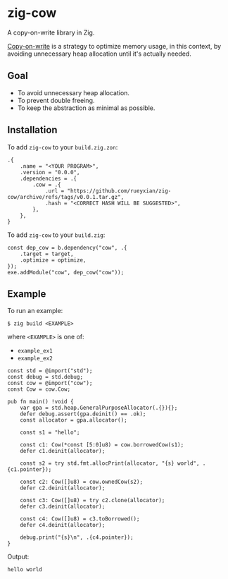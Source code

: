 # zig-cow
A copy-on-write library in Zig.

[Copy-on-write](https://en.wikipedia.org/wiki/Copy-on-write) is a strategy to optimize memory usage, in this context, by avoiding unnecessary heap allocation until it's actually needed.

## Goal

- To avoid unnecessary heap allocation.
- To prevent double freeing.
- To keep the abstraction as minimal as possible.

## Installation

To add `zig-cow` to your `build.zig.zon`:

```
.{
    .name = "<YOUR PROGRAM>",
    .version = "0.0.0",
    .dependencies = .{
        .cow = .{
            .url = "https://github.com/rueyxian/zig-cow/archive/refs/tags/v0.0.1.tar.gz",
            .hash = "<CORRECT HASH WILL BE SUGGESTED>",
        },
    },
}
```

To add `zig-cow` to your `build.zig`:

```
const dep_cow = b.dependency("cow", .{
    .target = target,
    .optimize = optimize,
});
exe.addModule("cow", dep_cow("cow"));
```

## Example

To run an example:

```
$ zig build <EXAMPLE>
```

where `<EXAMPLE>` is one of:

- `example_ex1`
- `example_ex2`

```zig
const std = @import("std");
const debug = std.debug;
const cow = @import("cow");
const Cow = cow.Cow;

pub fn main() !void {
    var gpa = std.heap.GeneralPurposeAllocator(.{}){};
    defer debug.assert(gpa.deinit() == .ok);
    const allocator = gpa.allocator();

    const s1 = "hello";

    const c1: Cow(*const [5:0]u8) = cow.borrowedCow(s1);
    defer c1.deinit(allocator);

    const s2 = try std.fmt.allocPrint(allocator, "{s} world", .{c1.pointer});

    const c2: Cow([]u8) = cow.ownedCow(s2);
    defer c2.deinit(allocator);

    const c3: Cow([]u8) = try c2.clone(allocator);
    defer c3.deinit(allocator);

    const c4: Cow([]u8) = c3.toBorrowed();
    defer c4.deinit(allocator);

    debug.print("{s}\n", .{c4.pointer});
}
```

Output:

```
hello world
```